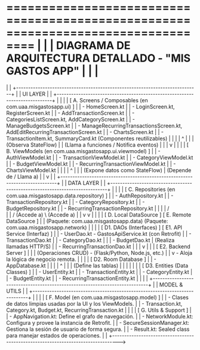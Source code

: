 ==================================================================================
|                                                                                |
|          DIAGRAMA DE ARQUITECTURA DETALLADO - "MIS GASTOS APP"                   |
|                                                                                |
==================================================================================
|
|   +----------------------------------------------------------------------------+
|   |                                 UI LAYER                                   |
|   +----------------------------------------------------------------------------+
|   |
|   |  [ A. Screens / Composables (en com.uaa.misgastosapp.ui) ]
|   |    - HomeScreen.kt
|   |    - LoginScreen.kt, RegisterScreen.kt
|   |    - AddTransactionScreen.kt
|   |    - CategoriesListScreen.kt, AddCategoryScreen.kt
|   |    - ManageBudgetsScreen.kt
|   |    - ManageRecurringTransactionsScreen.kt, AddEditRecurringTransactionScreen.kt
|   |    - ChartsScreen.kt
|   |    - TransactionItem.kt, SummaryCard.kt (Componentes reutilizables)
|   |
|   |                                  ^     |
|   |           (Observa StateFlow)    |     | (Llama a funciones / Notifica eventos)
|   |                                  |     v
|   |
|   |  [ B. ViewModels (en com.uaa.misgastosapp.ui.viewmodel) ]
|   |    - AuthViewModel.kt
|   |    - TransactionViewModel.kt
|   |    - CategoryViewModel.kt
|   |    - BudgetViewModel.kt
|   |    - RecurringTransactionViewModel.kt
|   |    - ChartsViewModel.kt
|   |
|
|             ^                                     |
|             | (Expone datos como StateFlow)       | (Depende de / Llama a)
|             |                                     v
|
|   +----------------------------------------------------------------------------+
|   |                                 DATA LAYER                                 |
|   +----------------------------------------------------------------------------+
|   |
|   |  [ C. Repositories (en com.uaa.misgastosapp.data.repository) ]
|   |    - AuthRepository.kt
|   |    - TransactionRepository.kt
|   |    - CategoryRepository.kt
|   |    - BudgetRepository.kt
|   |    - RecurringTransactionRepository.kt
|   |
|   |      /                                            \
|   |     / (Accede a)                                     \ (Accede a)
|   |    v                                                  v
|   |
|   |  [ D. Local DataSource ]                            [ E. Remote DataSource ]
|   |  (Paquete: com.uaa.misgastosapp.data)               (Paquete: com.uaa.misgastosapp.network)
|   |
|   |    [ D1. DAOs (Interfaces) ]                          [ E1. API Service (Interfaz) ]
|   |      - UserDao.kt                                       - GastosApiService.kt (con Retrofit)
|   |      - TransactionDao.kt
|   |      - CategoryDao.kt                                           |
|   |      - BudgetDao.kt                                             | (Realiza llamadas HTTP/S)
|   |      - RecurringTransactionDao.kt                               |
|   |                                                                 v
|   |            |                                            [ E2. Backend Server ]
|   |            | (Operaciones CRUD)                         - (Flask/Python, Node.js, etc.)
|   |            v                                            - Aloja la lógica de negocio remota.
|   |
|   |    [ D2. Room Database ]
|   |      - AppDatabase.kt
|   |
|   |            ^
|   |            | (Define las tablas)
|   |            |
|   |
|   |    [ D3. Entities (Data Classes) ]
|   |      - UserEntity.kt
|   |      - TransactionEntity.kt
|   |      - CategoryEntity.kt
|   |      - BudgetEntity.kt
|   |      - RecurringTransactionEntity.kt
|   |
|
|   +----------------------------------------------------------------------------+
|   |                            MODEL & UTILS                                   |
|   +----------------------------------------------------------------------------+
|   |
|   |  [ F. Model (en com.uaa.misgastosapp.model) ]
|   |    - Clases de datos limpias usadas por la UI y los ViewModels.
|   |    - Transaction.kt, Category.kt, Budget.kt, RecurringTransaction.kt
|   |
|   |  [ G. Utils & Support ]
|   |    - AppNavigation.kt: Define el grafo de navegación.
|   |    - NetworkModule.kt: Configura y provee la instancia de Retrofit.
|   |    - SecureSessionManager.kt: Gestiona la sesión de usuario de forma segura.
|   |    - Result.kt: Sealed class para manejar estados de operaciones.
|   |
+--------------------------------------------------------------------------------->
